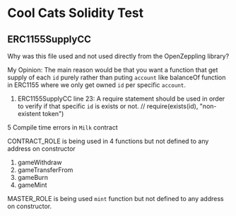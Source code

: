 # Cool Cats Solidity Test

## ERC1155SupplyCC
Why was this file used and not used directly from the OpenZeppling library?

My Opinion: The main reason would be that you want a function
that get supply of each `id` purely rather than puting `account`
like balanceOf function in ERC1155 where we only get
owned `id` per specific `account`.

1. ERC1155SupplyCC line 23:
A require statement should be used in order to verify if that
specific `id` is exists or not.
// require(exists(id), "non-existent token")


5 Compile time errors in `Milk` contract

CONTRACT_ROLE is being used in 4 functions but not defined to any address on
constructor
1. gameWithdraw
2. gameTransferFrom
3. gameBurn
4. gameMint
 
MASTER_ROLE is being used `mint` function but not defined to any address on
constructor.
